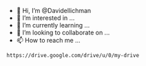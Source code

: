 - 👋 Hi, I’m @Davidellichman
- 👀 I’m interested in ...
- 🌱 I’m currently learning ...
- 💞️ I’m looking to collaborate on ...
- 📫 How to reach me ...

<!---
Davidellichman/Davidellichman is a ✨ special ✨ repository because its `README.md` (this file) appears on your GitHub profile.
You can click the Preview link to take a look at your changes.
--->
    https://drive.google.com/drive/u/0/my-drive